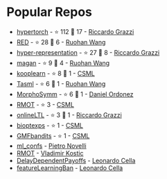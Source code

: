 # Popular Repos

- [hypertorch](https://github.com/prolearner/hypertorch) - ⭐ 112 🍴 17 - [Riccardo Grazzi](https://github.com/prolearner)
- [RED](https://github.com/RuohanW/RED) - ⭐ 28 🍴 6 - [Ruohan Wang](https://github.com/RuohanW)
- [hyper-representation](https://github.com/prolearner/hyper-representation) - ⭐ 27 🍴 8 - [Riccardo Grazzi](https://github.com/prolearner)
- [magan](https://github.com/RuohanW/magan) - ⭐ 9 🍴 4 - [Ruohan Wang](https://github.com/RuohanW)
- [kooplearn](https://github.com/CSML-IIT-UCL/kooplearn) - ⭐ 8 🍴 1 - [CSML](https://github.com/CSML-IIT-UCL)
- [Tasml](https://github.com/RuohanW/Tasml) - ⭐ 6 🍴 1 - [Ruohan Wang](https://github.com/RuohanW)
- [MorphoSymm](https://github.com/Danfoa/MorphoSymm) - ⭐ 6 🍴 1 - [Daniel Ordonez](https://github.com/Danfoa)
- [RMOT](https://github.com/CSML-IIT-UCL/RMOT) - ⭐ 3 - [CSML](https://github.com/CSML-IIT-UCL)
- [onlineLTL](https://github.com/prolearner/onlineLTL) - ⭐ 3 🍴 1 - [Riccardo Grazzi](https://github.com/prolearner)
- [bioptexps](https://github.com/CSML-IIT-UCL/bioptexps) - ⭐ 1 - [CSML](https://github.com/CSML-IIT-UCL)
- [GMFbandits](https://github.com/CSML-IIT-UCL/GMFbandits) - ⭐ 1 - [CSML](https://github.com/CSML-IIT-UCL)
- [ml_confs](https://github.com/Pietronvll/ml_confs) - [Pietro Novelli](https://github.com/Pietronvll)
- [RMOT](https://github.com/vladi-iit/RMOT) - [Vladimir Kostic](https://github.com/vladi-iit)
- [DelayDependentPayoffs](https://github.com/LeonardoCella/DelayDependentPayoffs) - [Leonardo Cella](https://github.com/LeonardoCella)
- [featureLearningBan](https://github.com/LeonardoCella/featureLearningBan) - [Leonardo Cella](https://github.com/LeonardoCella)


